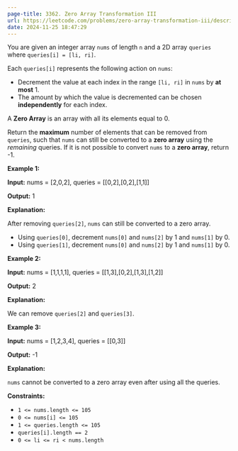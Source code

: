 ```yaml
---
page-title: 3362. Zero Array Transformation III
url: https://leetcode.com/problems/zero-array-transformation-iii/description/
date: 2024-11-25 18:47:29
---
```

You are given an integer array `nums` of length `n` and a 2D array `queries` where `queries[i] = [li, ri]`.

Each `queries[i]` represents the following action on `nums`:

-   Decrement the value at each index in the range `[li, ri]` in `nums` by **at most** 1.
-   The amount by which the value is decremented can be chosen **independently** for each index.

A **Zero Array** is an array with all its elements equal to 0.

Return the **maximum** number of elements that can be removed from `queries`, such that `nums` can still be converted to a **zero array** using the *remaining* queries. If it is not possible to convert `nums` to a **zero array**, return -1.

**Example 1:**

**Input:** nums = \[2,0,2\], queries = \[\[0,2\],\[0,2\],\[1,1\]\]

**Output:** 1

**Explanation:**

After removing `queries[2]`, `nums` can still be converted to a zero array.

-   Using `queries[0]`, decrement `nums[0]` and `nums[2]` by 1 and `nums[1]` by 0.
-   Using `queries[1]`, decrement `nums[0]` and `nums[2]` by 1 and `nums[1]` by 0.

**Example 2:**

**Input:** nums = \[1,1,1,1\], queries = \[\[1,3\],\[0,2\],\[1,3\],\[1,2\]\]

**Output:** 2

**Explanation:**

We can remove `queries[2]` and `queries[3]`.

**Example 3:**

**Input:** nums = \[1,2,3,4\], queries = \[\[0,3\]\]

**Output:** \-1

**Explanation:**

`nums` cannot be converted to a zero array even after using all the queries.

**Constraints:**

-   `1 <= nums.length <= 105`
-   `0 <= nums[i] <= 105`
-   `1 <= queries.length <= 105`
-   `queries[i].length == 2`
-   `0 <= li <= ri < nums.length`